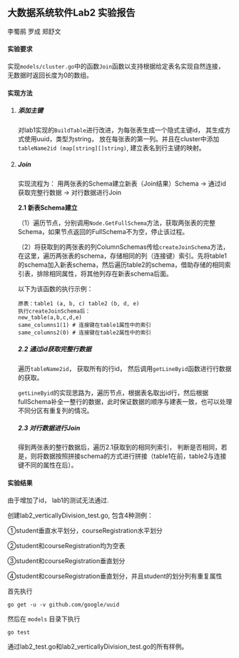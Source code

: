 ## 大数据系统软件Lab2 实验报告

李蜀鹃 罗成 郑舒文



#### 实验要求

实现`models/cluster.go`中的函数`Join`函数以支持根据给定表名实现自然连接， 无数据时返回长度为0的数组。



#### 实现方法

1. ##### 添加主键 

   对lab1实现的`BuildTable`进行改进，为每张表生成一个隐式主键id， 其生成方式使用uuid，类型为string， 放在每张表的第一列。并且在cluster中添加`tableName2id (map[string][]string)`, 建立表名到行主键的映射。

   

2. ##### Join

   实现流程为： 用两张表的Schema建立新表（Join结果）Schema -> 通过id获取完整行数据 -> 对行数据进行Join

   **2.1 新表Schema建立**

   （1）遍历节点，分别调用`Node.GetFullSchema`方法，获取两张表的完整Schema，如果节点返回的FullSchema不为空，停止该过程。

   （2）将获取到的两张表的列ColumnSchemas传给`createJoinSchema`方法，在这里，遍历两张表的schema，存储相同的列（连接键）索引。先将table1的schema加入新表schema，然后遍历table2的schema，借助存储的相同索引表，排除相同属性，将其他列存在新表schema后面。

   以下为该函数的执行示例：

   ```
   原表：table1 (a, b, c) table2 (b, d, e)
   执行createJoinSchema后：
   new_table(a,b,c,d,e)
   same_columns1(1) # 连接键在table1属性中的索引
   same_columns2(0) # 连接键在table2属性中的索引
   ```

   

   ##### 2.2 通过id获取完整行数据

   遍历`tableName2id`， 获取所有的行id， 然后调用`getLineByid`函数进行行数据的获取。

   `getLineByid`的实现思路为，遍历节点，根据表名取出id行，然后根据fullSchema补全一整行的数据，此时保证数据的顺序与建表一致，也可以处理不同分区有重复列的情况。

   

   ##### 2.3 对行数据进行Join

   得到两张表的整行数据后，遍历2.1获取到的相同列索引， 判断是否相同，若是，则将数据按照拼接schema的方式进行拼接（table1在前，table2与连接键不同的属性在后）。



#### 实验结果

由于增加了id， lab1的测试无法通过.

创建lab2_verticallyDivision_test.go, 包含4种测例：

①student垂直水平划分，courseRegistration水平划分

②student和courseRegistration均为空表

③student和courseRegistration垂直划分

④student和courseRegistration垂直划分，并且student的划分列有重复属性



首先执行

```shell
go get -u -v github.com/google/uuid
```

然后在 `models` 目录下执行

```shell
go test
```

通过lab2_test.go和lab2_verticallyDivision_test.go的所有样例。

